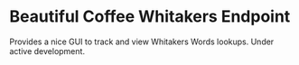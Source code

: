 # Beautiful Coffee Whitakers Endpoint

Provides a nice GUI to track and view Whitakers Words lookups.
Under active development.